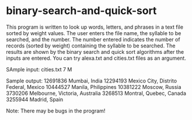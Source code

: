 # binary-search-and-quick-sort

This program is written to look up words, letters, and phrases in a text file sorted by weight values. The user enters the file name, the syllable to be searched, and the number. The number entered indicates the number of records (sorted by weight) containing the syllable to be searched. The results are shown by the binary search and quick sort algorithms after the inputs are entered. You can try alexa.txt and cities.txt files as an argument.

SAmple input:
cities.txt 7 M

Sample output:
12691836 Mumbai, India
12294193 Mexico City, Distrito Federal, Mexico
10444527 Manila, Philippines
10381222 Moscow, Russia
3730206 Melbourne, Victoria, Australia
3268513 Montral, Quebec, Canada
3255944 Madrid, Spain


Note: There may be bugs in the program!
